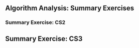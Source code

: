 
## Algorithm Analysis: Summary Exercises

### Summary Exercise: CS2

<avembed id="AlgAnalCS2Summ" src="AlgAnal/AlgAnalCS2Summ.html" type="ka" name="Algorithm Analysis Summary Questions"/>

## Summary Exercise: CS3

<avembed id="AlgAnalCS3Summ" src="AlgAnal/AlgAnalCS3Summ.html" type="ka" name="Algorithm Analysis Summary Questions"/>
